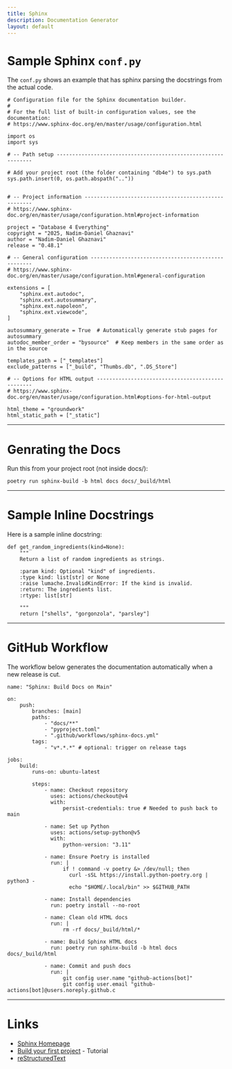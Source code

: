 ```yaml
---
title: Sphinx
description: Documentation Generator
layout: default
---
```


# Sample Sphinx `conf.py`

The `conf.py` shows an example that has sphinx parsing the docstrings from the actual code.

```
# Configuration file for the Sphinx documentation builder.
#
# For the full list of built-in configuration values, see the documentation:
# https://www.sphinx-doc.org/en/master/usage/configuration.html

import os
import sys

# -- Path setup --------------------------------------------------------------

# Add your project root (the folder containing "db4e") to sys.path
sys.path.insert(0, os.path.abspath(".."))


# -- Project information -----------------------------------------------------
# https://www.sphinx-doc.org/en/master/usage/configuration.html#project-information

project = "Database 4 Everything"
copyright = "2025, Nadim-Daniel Ghaznavi"
author = "Nadim-Daniel Ghaznavi"
release = "0.48.1"

# -- General configuration ---------------------------------------------------
# https://www.sphinx-doc.org/en/master/usage/configuration.html#general-configuration

extensions = [
    "sphinx.ext.autodoc",
    "sphinx.ext.autosummary",
    "sphinx.ext.napoleon",
    "sphinx.ext.viewcode",
]

autosummary_generate = True  # Automatically generate stub pages for autosummary
autodoc_member_order = "bysource"  # Keep members in the same order as in the source

templates_path = ["_templates"]
exclude_patterns = ["_build", "Thumbs.db", ".DS_Store"]

# -- Options for HTML output -------------------------------------------------
# https://www.sphinx-doc.org/en/master/usage/configuration.html#options-for-html-output

html_theme = "groundwork"
html_static_path = ["_static"]
```

---

# Genrating the Docs

Run this from your project root (not inside docs/):

```
poetry run sphinx-build -b html docs docs/_build/html
```

---

# Sample Inline Docstrings

Here is a sample inline docstring:

```
def get_random_ingredients(kind=None):
    """
    Return a list of random ingredients as strings.

    :param kind: Optional "kind" of ingredients.
    :type kind: list[str] or None
    :raise lumache.InvalidKindError: If the kind is invalid.
    :return: The ingredients list.
    :rtype: list[str]

    """
    return ["shells", "gorgonzola", "parsley"]

```

---

# GitHub Workflow

The workflow below generates the documentation automatically when a new release is cut.

```
name: "Sphinx: Build Docs on Main"

on:
    push:
        branches: [main]
        paths:
            - "docs/**"
            - "pyproject.toml"
            - ".github/workflows/sphinx-docs.yml"
        tags:
            - "v*.*.*" # optional: trigger on release tags

jobs:
    build:
        runs-on: ubuntu-latest

        steps:
            - name: Checkout repository
              uses: actions/checkout@v4
              with:
                  persist-credentials: true # Needed to push back to main

            - name: Set up Python
              uses: actions/setup-python@v5
              with:
                  python-version: "3.11"

            - name: Ensure Poetry is installed
              run: |
                  if ! command -v poetry &> /dev/null; then
                    curl -sSL https://install.python-poetry.org | python3 -
                    echo "$HOME/.local/bin" >> $GITHUB_PATH

            - name: Install dependencies
              run: poetry install --no-root

            - name: Clean old HTML docs
              run: |
                  rm -rf docs/_build/html/*

            - name: Build Sphinx HTML docs
              run: poetry run sphinx-build -b html docs docs/_build/html

            - name: Commit and push docs
              run: |
                  git config user.name "github-actions[bot]"
                  git config user.email "github-actions[bot]@users.noreply.github.c
```

---

# Links

* [Sphinx Homepage](https://www.sphinx-doc.org/en/master/)
* [Build your first project](https://www.sphinx-doc.org/en/master/tutorial/index.html) - Tutorial
* [reStructuredText](https://www.sphinx-doc.org/en/master/usage/restructuredtext/index.html)
